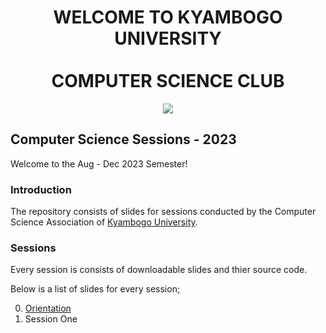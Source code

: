 <div align=center>

  <h1>
    WELCOME TO KYAMBOGO UNIVERSITY
    <br/>
    <br/>
    COMPUTER SCIENCE CLUB
  </h1>

  <p>
    <img src="https://github.com/kyucs/.github/assets/135964407/9a8b24c4-c58b-49e3-ae26-c568e307c4b6" />
  </p>

</div>

## Computer Science Sessions - 2023
Welcome to the Aug - Dec 2023 Semester!

### Introduction
The repository consists of slides for sessions conducted by the Computer Science Association of [Kyambogo University](https://kyu.ac.ug/).

### Sessions
Every session is  consists of downloadable slides and thier source code. 

Below is a list of slides for every session;

0. [Orientation](https://kyucs.github.io/orientation/)
1. Session One
